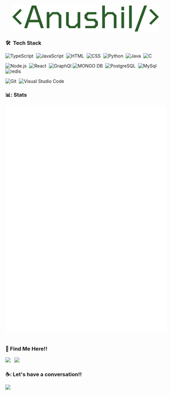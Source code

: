 
<p align="center"><img align="center" src="https://raw.githubusercontent.com/Anushil98/Anushil98/master/name.svg" alt="<Anushil/>"/>&nbsp;</p>

### 🛠 &nbsp;Tech Stack

![TypeScript](https://img.shields.io/badge/TypeScript-007ACC?style=for-the-badge&logo=typescript&logoColor=white)&nbsp;
![JavaScript](https://img.shields.io/badge/JavaScript-F7DF1E?style=for-the-badge&logo=javascript&logoColor=black)&nbsp;
![HTML](https://img.shields.io/badge/HTML5-E34F26?style=for-the-badge&logo=html5&logoColor=white)&nbsp;
![CSS](https://img.shields.io/badge/CSS3-1572B6?style=for-the-badge&logo=css3&logoColor=white)&nbsp;
![Python](https://img.shields.io/badge/Python-14354C?style=for-the-badge&logo=python&logoColor=white)&nbsp;
![Java](https://img.shields.io/badge/Java-ED8B00?style=for-the-badge&logo=java&logoColor=white)&nbsp;
![C](https://img.shields.io/badge/-00599C?style=for-the-badge&logo=c&logoColor=white)&nbsp; <br>

![Node.js](https://img.shields.io/badge/Node.js-43853D?style=for-the-badge&logo=node.js&logoColor=white)&nbsp;
![React](https://img.shields.io/badge/React-20232A?style=for-the-badge&logo=react&logoColor=61DAFB)&nbsp;
![GraphQl](https://img.shields.io/badge/-GraphQl-ff69b4?style=for-the-badge&logo=graphql&logoColor=61DAFBa)
![MONGO DB](https://img.shields.io/badge/MongoDB-4EA94B?style=for-the-badge&logo=mongodb&logoColor=white)&nbsp;
![PostgreSQL](https://img.shields.io/badge/PostgreSQL-316192?style=for-the-badge&logo=postgresql&logoColor=white)&nbsp;
![MySql](https://img.shields.io/badge/MySQL-00000F?style=for-the-badge&logo=mysql&logoColor=white)&nbsp;
![redis](https://img.shields.io/badge/-Redis-black?style=for-the-badge&logo=redis)&nbsp;<br>

![Git](https://img.shields.io/badge/-Git-05122A?style=for-the-badge&logo=git)&nbsp;
![Visual Studio Code](https://img.shields.io/badge/-Visual%20Studio%20Code-05122A?style=for-the-badge&logo=visual-studio-code&logoColor=007ACC)&nbsp;

### 📊: Stats
![Metrics](https://github.com/Anushil98/Anushil98/blob/master/github-metrics.svg)&nbsp;

### :link: Find Me Here!!

<a href="https://github.com/Anushil98"><img src="https://img.shields.io/badge/GitHub-100000?style=for-the-badge&logo=github&logoColor=white"></a> &nbsp; <a href="https://www.linkedin.com/in/anushil-ghoshdastidar-081458188/"><img src="https://img.shields.io/badge/LinkedIn-0077B5?style=for-the-badge&logo=linkedin&logoColor=white"></a>

### ☕: Let's have a conversation!!
<a href="mailto:anushilghoshdastidar@gmail.com"><img src="https://img.shields.io/badge/Gmail-D14836?style=for-the-badge&logo=gmail&logoColor=white"></a>


<!-- <div class="GithubStats">
<div>
<img align="center" src="https://github-readme-stats.vercel.app/api/top-langs/?username=Anushil98&hide=jupyter%20notebook&langs_count=10&custom_title=I%20have%20coffee%20 with&theme=dark&&text_color=ffffff&layout=compact" />
  </div>
  
<div >
 <img src="https://github-readme-stats.vercel.app/api?username=Anushil98&&show_icons=true&title_color=ffffff&text_color=ffffff&bg_color=191919">
</div>
</div> -->
<!--
**Anushil98/Anushil98** is a ✨ _special_ ✨ repository because its `README.md` (this file) appears on your GitHub profile.

Here are some ideas to get you started:

- 🔭 I’m currently working on ...
- 🌱 I’m currently learning ...
- 👯 I’m looking to collaborate on ...
- 🤔 I’m looking for help with ...
- 💬 Ask me about ...
- 📫 How to reach me: ...
- 😄 Pronouns: ...
- ⚡ Fun fact: ...
-->
